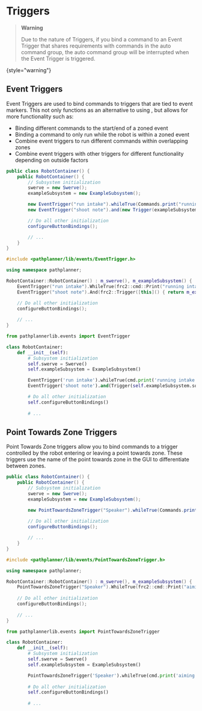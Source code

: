 # Triggers

> **Warning**
>
> Due to the nature of Triggers, if you bind a command to an Event Trigger that shares requirements with commands in the
> auto command group, the auto command group will be interrupted when the Event Trigger is triggered.
>
{style="warning"}

## Event Triggers

Event Triggers are used to bind commands to triggers that are tied to event markers. This not only functions as an
alternative to using [](pplib-Named-Commands.md), but allows for more functionality such as:

* Binding different commands to the start/end of a zoned event
* Binding a command to only run while the robot is within a zoned event
* Combine event triggers to run different commands within overlapping zones
* Combine event triggers with other triggers for different functionality depending on outside factors

<tabs group="pplib-language">
<tab title="Java" group-key="java">

```Java
public class RobotContainer() {
    public RobotContainer() {
        // Subsystem initialization
        swerve = new Swerve();
        exampleSubsystem = new ExampleSubsystem();

        new EventTrigger("run intake").whileTrue(Commands.print("running intake"));
        new EventTrigger("shoot note").and(new Trigger(exampleSubsystem::someCondition)).onTrue(Commands.print("shoot note");

        // Do all other initialization
        configureButtonBindings();

        // ...
    }
}
```

</tab>
<tab title="C++" group-key="cpp">

```C++
#include <pathplanner/lib/events/EventTrigger.h>

using namespace pathplanner;

RobotContainer::RobotContainer() : m_swerve(), m_exampleSubsystem() {
    EventTrigger("run intake").WhileTrue(frc2::cmd::Print("running intake"));
    EventTrigger("shoot note").And(frc2::Trigger([this]() { return m_exampleSubsystem.someCondition(); })).OnTrue(frc2::cmd::Print("shoot note");

    // Do all other initialization
    configureButtonBindings();
    
    // ...
}
```

</tab>
<tab title="Python" group-key="python">

```Python
from pathplannerlib.events import EventTrigger

class RobotContainer:
    def __init__(self):
        # Subsystem initialization
        self.swerve = Swerve()
        self.exampleSubsystem = ExampleSubsystem()

        EventTrigger('run intake').whileTrue(cmd.print('running intake'))
        EventTrigger('shoot note').and(Trigger(self.exampleSubsystem.someCondition)).onTrue(cmd.print('shoot note')

        # Do all other initialization
        self.configureButtonBindings()
    
        # ...
```

</tab>
</tabs>

## Point Towards Zone Triggers

Point Towards Zone triggers allow you to bind commands to a trigger controlled by the robot entering or leaving a point
towards zone. These triggers use the name of the point towards zone in the GUI to differentiate between zones.

<tabs group="pplib-language">
<tab title="Java" group-key="java">

```Java
public class RobotContainer() {
    public RobotContainer() {
        // Subsystem initialization
        swerve = new Swerve();
        exampleSubsystem = new ExampleSubsystem();

        new PointTowardsZoneTrigger("Speaker").whileTrue(Commands.print("aiming at speaker"));
        
        // Do all other initialization
        configureButtonBindings();

        // ...
    }
}
```

</tab>
<tab title="C++" group-key="cpp">

```C++
#include <pathplanner/lib/events/PointTowardsZoneTrigger.h>

using namespace pathplanner;

RobotContainer::RobotContainer() : m_swerve(), m_exampleSubsystem() {
    PointTowardsZoneTrigger("Speaker").WhileTrue(frc2::cmd::Print("aiming at speaker"));
    
    // Do all other initialization
    configureButtonBindings();
    
    // ...
}
```

</tab>
<tab title="Python" group-key="python">

```Python
from pathplannerlib.events import PointTowardsZoneTrigger

class RobotContainer:
    def __init__(self):
        # Subsystem initialization
        self.swerve = Swerve()
        self.exampleSubsystem = ExampleSubsystem()

        PointTowardsZoneTrigger('Speaker').whileTrue(cmd.print('aiming at speaker'))
        
        # Do all other initialization
        self.configureButtonBindings()
    
        # ...
```

</tab>
</tabs>